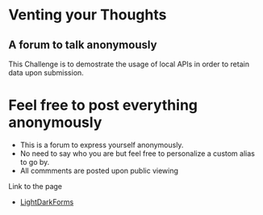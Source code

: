 # Venting your Thoughts
## A forum to talk anonymously

This Challenge is to demostrate the usage of local APIs in order to retain data upon submission.

# Feel free to post everything anonymously

- This is a forum to express yourself anonymously. 
- No need to say who you are but feel free to personalize a custom alias to go by.
- All commments are posted upon public viewing


Link to the page

- [LightDarkForms](https://untoldextacy.github.io/LightDarkForms/)
